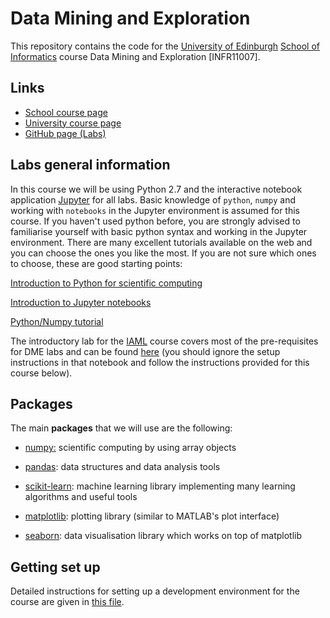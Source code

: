 # Data Mining and Exploration 
This repository contains the code for the [University of Edinburgh](http://www.ed.ac.uk/) [School of Informatics](http://www.ed.ac.uk/informatics/) course Data Mining and Exploration [INFR11007].
## Links
  * [School course page](http://www.inf.ed.ac.uk/teaching/courses/dme/)
  * [University course page](http://www.drps.ed.ac.uk/16-17/dpt/cxinfr11007.htm)
  * [GitHub page (Labs)](https://github.com/agamemnonc/dme)

## Labs general information

In this course we will be using Python 2.7 and the interactive notebook application [Jupyter](http://jupyter.readthedocs.io/) for all labs. Basic knowledge of `python`, `numpy` and working with `notebooks` in the Jupyter environment is assumed for this course. If you haven't used python before, you are strongly advised to familiarise yourself with basic python syntax and working in the Jupyter environment. There are many excellent tutorials available on the web and you can choose the ones you like the most. If you are not sure which ones to choose, these are good starting points:

[Introduction to Python for scientific computing](http://bebi103.caltech.edu/2015/tutorials/t1a_intro_to_python.html)

[Introduction to Jupyter notebooks](http://bebi103.caltech.edu/2015/tutorials/t0b_intro_to_jupyter_notebooks.html)

[Python/Numpy tutorial](http://cs231n.github.io/python-numpy-tutorial/#python)

The introductory lab for the [IAML](http://www.drps.ed.ac.uk/16-17/dpt/cxinfr09029.htm) course covers most of the pre-requisites for DME labs and can be found [here](https://github.com/agamemnonc/iaml/blob/master/01_Lab_1_Introduction_solution.ipynb) (you should ignore the setup instructions in that notebook and follow the instructions provided for this course below). 

## Packages 

The main **packages** that we will use are the following:
* [numpy:](http://www.numpy.org/) scientific computing by using array objects

* [pandas](http://pandas.pydata.org/): data structures and data analysis tools

* [scikit-learn](http://scikit-learn.org/stable/): machine learning library implementing many learning algorithms and useful tools

* [matplotlib](http://matplotlib.org/): plotting library (similar to MATLAB's plot interface)

* [seaborn](https://seaborn.github.io/index.html): data visualisation library which works on top of matplotlib

## Getting set up
  Detailed instructions for setting up a development environment for the course are given in [this file](https://github.com/agamemnonc/dme_dev/blob/master/environment-set-up.md).
